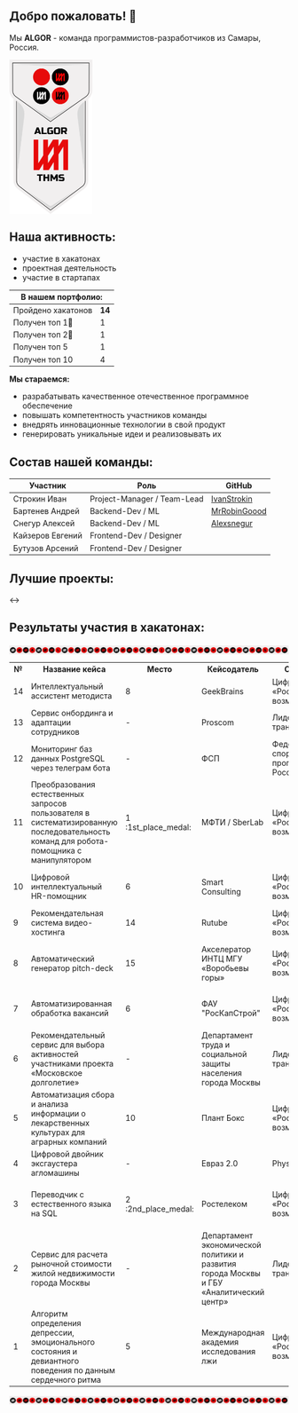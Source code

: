 ## Добро пожаловать! 👋

Мы **ALGOR** - команда программистов-разработчиков из Самары, Россия. 

<img align = "center" src="https://github.com/Algor-Team/.github/blob/main/profile/FLAG.png" width="150">

## Наша активность:
- участие в хакатонах
- проектная деятельность
- участие в стартапах

<table>
  <thead>
    <tr>
      <th colspan="2">В нашем портфолио:</th>
    </tr>
  </thead>
  <tbody>
    <tr>
      <td>Пройдено хакатонов</td>
      <td><b>14</b></td>
    </tr>
    <tr>
      <td>Получен топ 1🥇</td>
      <td>1</td>
    </tr>
    <tr>
      <td>Получен топ 2🥈</td>
      <td>1</td>
    </tr>
    <tr>
      <td>Получен топ 5</td>
      <td>1</td>
    </tr>
    <tr>
      <td>Получен топ 10</td>
      <td>4</td>
    </tr>
  </tbody>
</table>

**Мы стараемся:**
- разрабатывать качественное отечественное программное обеспечение
- повышать компетентность участников команды
- внедрять инновационные технологии в свой продукт
- генерировать уникальные идеи и реализовывать их

## Состав нашей команды:

<table>
  <thead>
  </thead>
  <tr>
    <th>Участник</th>
    <th>Роль</th>
    <th>GitHub</th>
  </tr>
  <tbody>
    <tr>
      <td>Строкин Иван</td>
      <td>Project-Manager / Team-Lead</td>
      <td><a href="https://github.com/IvanStrokin" target="_blank">IvanStrokin</a></td>
    </tr>
    <tr>
      <td>Бартенев Андрей</td>
      <td>Backend-Dev / ML</td>
      <td><a href="https://github.com/MrRobinGoood" target="_blank">MrRobinGoood</a></td>
    </tr>
    <tr>
      <td>Снегур Алексей</td>
      <td>Backend-Dev / ML</td>
      <td><a href="https://github.com/Alexsnegur" target="_blank">Alexsnegur</a></td>
    </tr>
    <tr>
      <td>Кайзеров Евгений</td>
      <td>Frontend-Dev / Designer</td>
      <td><a href="" target="_blank"></a></td>
    </tr>
    <tr>
      <td>Бутузов Арсений</td>
      <td>Frontend-Dev / Designer</td>
      <td><a href="" target="_blank"></a></td>
    </tr>
  </tbody>
</table>

## Лучшие проекты:
<->

## Результаты участия в хакатонах:
<img align = "center" src="https://github.com/Algor-Team/.github/blob/main/profile/LINE_X.png">

<table align="center">
<caption</caption>
  <tr>
    <th>№</th>
    <th>Название кейса</th>
    <th>Место</th>
    <th>Кейсодатель</th>
    <th>Организатор</th>
    <th>Результат</th>
    <th>Уровень</th>
    <th>Сезон</th>
  </tr>
  <tr>
    <td>14</td><td>Интеллектуальный ассистент методиста</td><td>8</td><td>GeekBrains</td><td>Цифровой прорыв, «Россия — страна возможностей»</td><td><a href="https://github.com/MrRobinGoood/Smart-Lecture-Notes-Backend" target="_blank">Backend</a><br><br><a href="https://github.com/MrRobinGoood/Smart-Lecture-Notes-Frontend" target="_blank">Frontend</a></td><td>Международный</td><td>Ноябрь 2023</td>
  </tr>
  <tr>
    <td>13</td><td>Сервис онбординга и адаптации сотрудников</td><td>-</td><td>Proscom</td><td>Лидеры цифровой трансформации</td><td><a>-</a></td><td>Региональный - Краснодарский край</td><td>Ноябрь 2023</td>
  </tr>
  <tr>
    <td>12</td><td>Мониторинг баз данных PostgreSQL через телеграм бота</td><td>-</td><td>ФСП</td><td>Федерация спортивного программирования России</td><td><a>-</a></td><td>Всероссийский</td><td>Ноябрь 2023</td>
  </tr>
  <tr>
    <td>11</td><td>Преобразования естественных запросов пользователя в систематизированную последовательность команд для робота-помощника с манипулятором</td><td>1 :1st_place_medal:</td><td>МФТИ / SberLab</td><td>Цифровой прорыв, «Россия — страна возможностей»</td><td><a href="https://github.com/MrRobinGoood/Smart-robot-manipulator-hack" target="_blank">Ссылка</a></td><td>Окружной - Южный федеральный округ</td><td>Октябрь 2023</td>
  </tr>
  <tr>
  <td>10</td><td>Цифровой интеллектуальный HR-помощник</td><td>6</td><td>Smart Consulting</td><td>Цифровой прорыв, «Россия — страна возможностей»</td><td><a href="https://github.com/MrRobinGoood/Smart-Consulting-HR-Bot" target="_blank">Ссылка</a></td><td>Окружной - Сибирский федеральный округ</td><td>Сентябрь-Октябрь 2023</td>
  </tr>
  <tr>
  <td>9</td><td>Рекомендательная система видео-хостинга</td><td>14</td><td>Rutube</td><td>Цифровой прорыв, «Россия — страна возможностей»</td><td><a href="https://github.com/MrRobinGoood/Video-Recommendation-System-Rutube" target="_blank">Ссылка</a></td><td>Всероссийский</td><td>Сентябрь 2023</td>
  </tr>
  <tr>
  <tr>
  <td>8</td><td>Автоматический генератор pitch-deck</td><td>15</td><td>Акселератор ИНТЦ МГУ «Воробьевы горы»</td><td>Цифровой прорыв, «Россия — страна возможностей»</td><td><a href="https://github.com/MrRobinGoood/AcceleratorPresentation" target="_blank">Ссылка</a></td><td>Окружной - Северо-западный федеральный округ</td><td>Август 2023</td>
  </tr>
  <tr>
  <td>7</td><td>Автоматизированная обработка вакансий</td><td>6</td><td>ФАУ "РосКапСтрой"</td><td>Цифровой прорыв, «Россия — страна возможностей»</td><td><a href="https://github.com/MrRobinGoood/Vacancy-Handler-Backend" target="_blank">Backend</a><br><br><a href="https://github.com/MrRobinGoood/Vacancy-Handler-Frontend" target="_blank">Frontend</a></td><td>Окружной - Уральский федеральный округ</td><td>Июнь 2023</td>
  </tr>
  <tr>
  <td>6</td><td>Рекомендательный сервис для выбора активностей участниками проекта «Московское долголетие»</td><td>-</td><td>Департамент труда и социальной защиты населения города Москвы</td><td>Лидеры цифровой трансформации</td><td><a>-</a></td><td>Всероссийский</td><td>Май 2023</td>
  </tr>
  <tr>
  <td>5</td><td>Автоматизация сбора и анализа информации о лекарственных культурах для аграрных компаний</td><td>10</td><td>Плант Бокс</td><td>Цифровой прорыв, «Россия — страна возможностей»</td><td><a href="https://github.com/MrRobinGoood/PlantBoxHack" target="_blank">Ссылка</a></td><td>Окружной - Центральный федеральный округ</td><td>Май 2023</td>
  </tr>
   <tr>
  <td>4</td><td>Цифровой двойник эксгаустера агломашины</td><td>-</td><td>Евраз 2.0</td><td>Phystech.Genesis</td><td><a>-</a></td><td>Всероссийский</td><td>Февраль 2023</td>
  </tr>
  <tr>
    <td>3</td><td>Переводчик с естественного языка на SQL</td><td>2 :2nd_place_medal:</td><td>Ростелеком</td><td>Цифровой прорыв, «Россия — страна возможностей»</td><td><a href="https://github.com/MrRobinGoood/RostelecomSQLBot" target="_blank">Ссылка</a></td><td>Окружной - Северо-Кавказский федеральный округ</td><td>Ноябрь 2022</td>
  </tr>
   <tr>
    <td>2</td><td>Сервис для расчета рыночной стоимости жилой недвижимости города Москвы</td><td>-</td><td>Департамент экономической политики и развития города Москвы и ГБУ «Аналитический центр»</td><td>Лидеры цифровой трансформации</td><td><a>Ссылка</a></td><td>Всероссийский</td><td>Октябрь-Ноябрь 2022</td>
  </tr>
   <tr>
  <td>1</td><td>Алгоритм определения депрессии, эмоционального состояния и девиантного поведения по данным сердечного ритма</td><td>5</td><td>Международная академия исследования лжи</td><td>Цифровой прорыв, «Россия — страна возможностей»</td><td><a>Ссылка</a></td><td>Окружной - Южный федеральный округ</td><td>Октябрь 2022</td>
  </tr>
</table>

<img align = "center" src="https://github.com/Algor-Team/.github/blob/main/profile/LINE_X.png">
